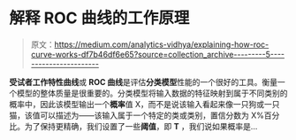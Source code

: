 # 解释 ROC 曲线的工作原理

> 原文：<https://medium.com/analytics-vidhya/explaining-how-roc-curve-works-df7b46df6e65?source=collection_archive---------5----------------------->

**受试者工作特性曲线**或 **ROC 曲线**是评估**分类模型**性能的一个很好的工具。衡量一个模型的整体质量是很重要的。分类模型将输入数据的特征映射到属于不同类别的概率中，因此该模型输出一个**概率**值 X，而不是说该输入看起来像一只狗或一只猫，该值可以描述为——该输入属于一个特定的类或类别，置信分数为 X%百分比。为了保持更精确，我们设置了一些**阈值**，即 **T** ，我们说如果概率是…